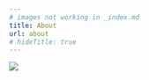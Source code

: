 ```yaml
---
# images not working in _index.md
title: About
url: about
# hideTitle: true
---
```


![](../profile.png)
<!-- ![](../profile-picture.jpg) -->
